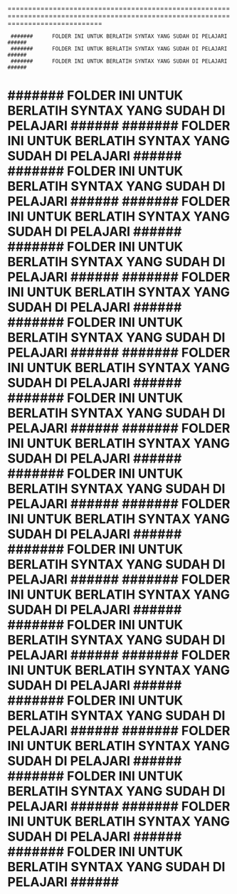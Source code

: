 

===================================================================================================================================


     #######      FOLDER INI UNTUK BERLATIH SYNTAX YANG SUDAH DI PELAJARI      ######
     #######      FOLDER INI UNTUK BERLATIH SYNTAX YANG SUDAH DI PELAJARI      ######
     #######      FOLDER INI UNTUK BERLATIH SYNTAX YANG SUDAH DI PELAJARI      ###### 
  #######      FOLDER INI UNTUK BERLATIH SYNTAX YANG SUDAH DI PELAJARI      ######
    #######      FOLDER INI UNTUK BERLATIH SYNTAX YANG SUDAH DI PELAJARI      ######
      #######      FOLDER INI UNTUK BERLATIH SYNTAX YANG SUDAH DI PELAJARI      ######
        #######      FOLDER INI UNTUK BERLATIH SYNTAX YANG SUDAH DI PELAJARI      ######
          #######      FOLDER INI UNTUK BERLATIH SYNTAX YANG SUDAH DI PELAJARI      ######
            #######      FOLDER INI UNTUK BERLATIH SYNTAX YANG SUDAH DI PELAJARI      ######
              #######      FOLDER INI UNTUK BERLATIH SYNTAX YANG SUDAH DI PELAJARI      ######
                #######      FOLDER INI UNTUK BERLATIH SYNTAX YANG SUDAH DI PELAJARI      ######
                  #######      FOLDER INI UNTUK BERLATIH SYNTAX YANG SUDAH DI PELAJARI      ######
                    #######      FOLDER INI UNTUK BERLATIH SYNTAX YANG SUDAH DI PELAJARI      ######
                      #######      FOLDER INI UNTUK BERLATIH SYNTAX YANG SUDAH DI PELAJARI      ######
                        #######      FOLDER INI UNTUK BERLATIH SYNTAX YANG SUDAH DI PELAJARI      ######
                          #######      FOLDER INI UNTUK BERLATIH SYNTAX YANG SUDAH DI PELAJARI      ######
                            #######      FOLDER INI UNTUK BERLATIH SYNTAX YANG SUDAH DI PELAJARI      ######
                              #######      FOLDER INI UNTUK BERLATIH SYNTAX YANG SUDAH DI PELAJARI      ######
                                #######      FOLDER INI UNTUK BERLATIH SYNTAX YANG SUDAH DI PELAJARI      ######
                                  #######      FOLDER INI UNTUK BERLATIH SYNTAX YANG SUDAH DI PELAJARI      ######
                                    #######      FOLDER INI UNTUK BERLATIH SYNTAX YANG SUDAH DI PELAJARI      ######
                                      #######      FOLDER INI UNTUK BERLATIH SYNTAX YANG SUDAH DI PELAJARI      ######
                                        #######      FOLDER INI UNTUK BERLATIH SYNTAX YANG SUDAH DI PELAJARI      ######
                                          #######      FOLDER INI UNTUK BERLATIH SYNTAX YANG SUDAH DI PELAJARI      ######
=====================================================================================================================================                                          
        















